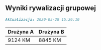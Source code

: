 ## Wyniki rywalizacji grupowej

```markdown
Aktualizacja: 2020-05-28 15:26:10
```

Drużyna A | Drużyna B
------------ | -------------
 9124 KM | 8845 KM